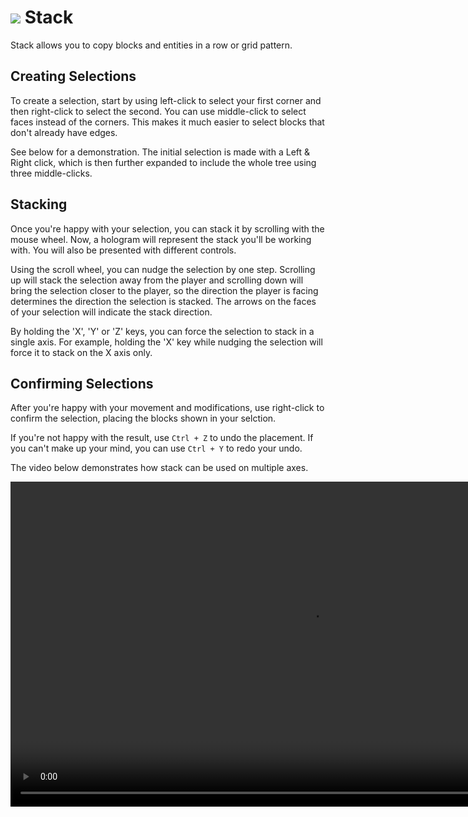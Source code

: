 # ![](/img/buildertools/stack.png) Stack

Stack allows you to copy blocks and entities in a row or grid pattern.

## Creating Selections

To create a selection, start by using left-click to select your first corner and then right-click to select the second. You can use middle-click to select faces instead of the corners. This makes it much easier to select blocks that don't already have edges.

See below for a demonstration. The initial selection is made with a Left & Right click, which is then further expanded to include the whole tree using three middle-clicks.

## Stacking

Once you're happy with your selection, you can stack it by scrolling with the mouse wheel. Now, a hologram will represent the stack you'll be working with. You will also be presented with different controls.

Using the scroll wheel, you can nudge the selection by one step. Scrolling up will stack the selection away from the player and scrolling down will bring the selection closer to the player, so the direction the player is facing determines the direction the selection is stacked. The arrows on the faces of your selection will indicate the stack direction.

By holding the 'X', 'Y' or 'Z' keys, you can force the selection to stack in a single axis. For example, holding the 'X' key while nudging the selection will force it to stack on the X axis only.

## Confirming Selections

After you're happy with your movement and modifications, use right-click to confirm the selection, placing the blocks shown in your selction.

If you're not happy with the result, use `Ctrl + Z` to undo the placement. If you can't make up your mind, you can use `Ctrl + Y` to redo your undo.

The video below demonstrates how stack can be used on multiple axes.

<video width="960" height="520" controls autoplay loop>
    <source src="/img/StackTool.mp4" type="video/mp4">
</video>